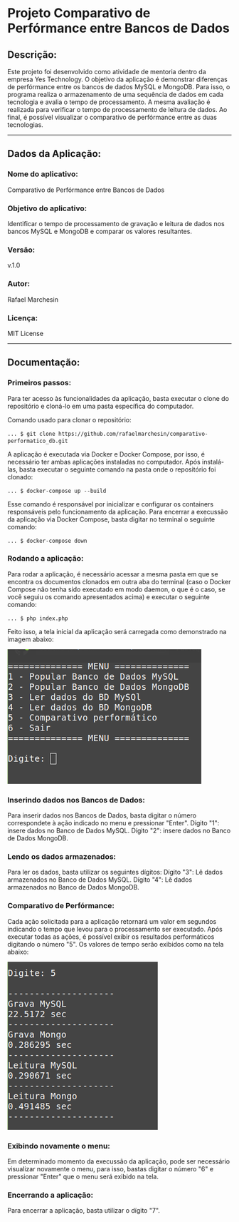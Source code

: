 # Projeto Comparativo de Perfórmance entre Bancos de Dados

## Descrição:
Este projeto foi desenvolvido como atividade de mentoria dentro da empresa Yes Technology. O objetivo da aplicação é demonstrar diferenças de perfórmance entre os bancos de dados MySQL e MongoDB. Para isso, o programa realiza o armazenamento de uma sequência de dados em cada tecnologia e avalia o tempo de processamento. A mesma avaliação é realizada para verificar o tempo de processamento de leitura de dados. Ao final, é possível visualizar o comparativo de perfórmance entre as duas tecnologias.

***

## Dados da Aplicação:
### Nome do aplicativo:
Comparativo de Perfórmance entre Bancos de Dados

### Objetivo do aplicativo:
Identificar o tempo de processamento de gravação e leitura de dados nos bancos MySQL e MongoDB e comparar os valores resultantes.

### Versão:
v.1.0

### Autor:
Rafael Marchesin

### Licença:
MIT License

***

## Documentação:
### Primeiros passos:
Para ter acesso às funcionalidades da aplicação, basta executar o clone do repositório e cloná-lo em uma pasta específica do computador.

Comando usado para clonar o repositório:

```
... $ git clone https://github.com/rafaelmarchesin/comparativo-performatico_db.git
```

A aplicação é executada via Docker e Docker Compose, por isso, é necessário ter ambas aplicações instaladas no computador.
Após instalá-las, basta executar o seguinte comando na pasta onde o repositório foi clonado:

```
... $ docker-compose up --build
```

Esse comando é responsável por inicializar e configurar os containers responsáveis pelo funcionamento da aplicação.
Para encerrar a execussão da aplicação via Docker Compose, basta digitar no terminal o seguinte comando:

```
... $ docker-compose down
```

### Rodando a aplicação:
Para rodar a aplicação, é necessário acessar a mesma pasta em que se encontra os documentos clonados em outra aba do terminal (caso o Docker Compose não tenha sido executado em modo daemon, o que é o caso, se você seguiu os comando apresentados acima) e executar o seguinte comando:

```
... $ php index.php
```

Feito isso, a tela inicial da aplicação será carregada como demonstrado na imagem abaixo:

![Tela exibindo o menu](https://raw.githubusercontent.com/rafaelmarchesin/comparativo-performatico_db/master/imagens/001.png)

### Inserindo dados nos Bancos de Dados:
Para inserir dados nos Bancos de Dados, basta digitar o número correspondete à ação indicado no menu e pressionar "Enter".
Dígito "1": insere dados no Banco de Dados MySQL.
Dígito "2": insere dados no Banco de Dados MongoDB.

### Lendo os dados armazenados:
Para ler os dados, basta utilizar os seguintes dígitos:
Dígito "3": Lê dados armazenados no Banco de Dados MySQL.
Dígito "4": Lê dados armazenados no Banco de Dados MongoDB.

### Comparativo de Perfórmance:
Cada ação solicitada para a aplicação retornará um valor em segundos indicando o tempo que levou para o processamento ser executado. Após executar todas as ações, é possível exibir os resultados performáticos digitando o número "5".
Os valores de tempo serão exibidos como na tela abaixo:

![Tela que exibe o resultado performático](https://raw.githubusercontent.com/rafaelmarchesin/comparativo-performatico_db/master/imagens/002.png)

### Exibindo novamente o menu:
Em determinado momento da execussão da aplicação, pode ser necessário visualizar novamente o menu, para isso, bastas digitar o número "6" e pressionar "Enter" que o menu será exibido na tela.

### Encerrando a aplicação:
Para encerrar a aplicação, basta utilizar o dígito "7".